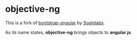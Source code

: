 # objective-ng
This is a fork of [bootstrap-angular](https://git.sophilabs.io/guidelines/bootstrap-angular) by [Sophilabs](https://sophilabs.co/).

As its name states, **objective-ng** brings objects to **angular.js**.